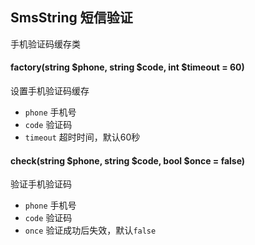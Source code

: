 ## SmsString 短信验证

手机验证码缓存类

#### factory(string $phone, string $code, int $timeout = 60)

设置手机验证码缓存

- `phone` 手机号
- `code` 验证码
- `timeout` 超时时间，默认60秒

#### check(string $phone, string $code, bool $once = false)

验证手机验证码

- `phone` 手机号
- `code` 验证码
- `once` 验证成功后失效，默认`false`